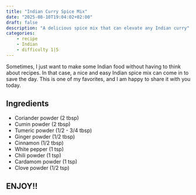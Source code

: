 ```yaml
---
title: "Indian Curry Spice Mix"
date: "2025-08-10T19:04:02+02:00"
draft: false
description: "A delicious spice mix that can elevate any Indian curry"
categories: 
    - recipe
    - Indian
    - difficulty 1|5
---
```


Sometimes, I just want to make some Indian food without having to think about recipes. In that case, a nice and easy Indian spice mix can come in to save the day. This is one of my favorites, and I am happy to share it with you today. 

## Ingredients
- Coriander powder (2 tbsp)
- Cumin powder (2 tbsp)
- Tumeric powder (1/2 - 3/4 tbsp)
- Ginger powder (1/2 tbsp)
- Cinnamon (1/2 tbsp)
- White pepper (1 tsp)
- Chili powder (1 tsp)
- Cardamom powder (1 tsp)
- Clove powder (1/2 tsp)

## ENJOY!!